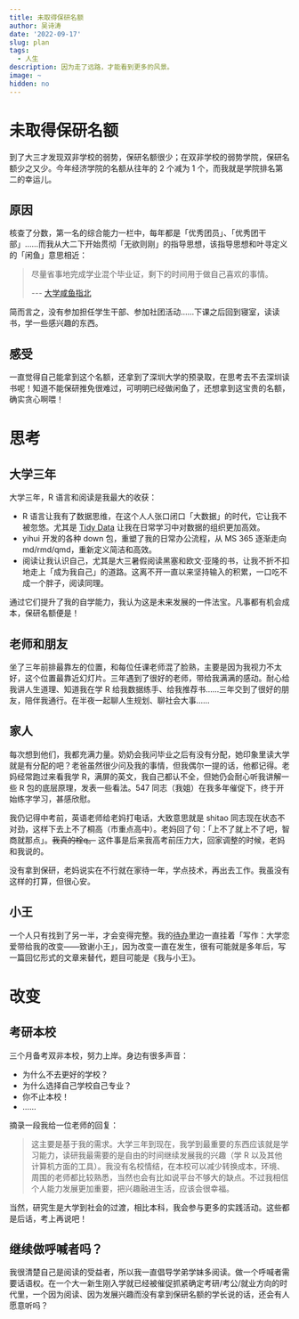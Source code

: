 ```yaml
---
title: 未取得保研名额
author: 吴诗涛
date: '2022-09-17'
slug: plan
tags:
  - 人生
description: 因为走了远路，才能看到更多的风景。
image: ~
hidden: no
---
```


# 未取得保研名额

到了大三才发现双非学校的弱势，保研名额很少；在双非学校的弱势学院，保研名额少之又少。今年经济学院的名额从往年的 2 个减为 1 个，而我就是学院排名第二的幸运儿。

## 原因

核查了分数，第一名的综合能力一栏中，每年都是「优秀团员」、「优秀团干部」……而我从大二下开始贯彻「无欲则刚」的指导思想，该指导思想和叶寻定义的「闲鱼」意思相近：

> 尽量省事地完成学业混个毕业证，剩下的时间用于做自己喜欢的事情。
>
> --- [大学咸鱼指北](https://cyrusyip.org/zh-cn/post/2020/11/28/nobody-in-university/)

简而言之，没有参加担任学生干部、参加社团活动……下课之后回到寝室，读读书，学一些感兴趣的东西。

## 感受

一直觉得自己能拿到这个名额，还拿到了深圳大学的预录取，在思考去不去深圳读书呢！知道不能保研推免很难过，可明明已经做闲鱼了，还想拿到这宝贵的名额，确实贪心啊喂！

# 思考

## 大学三年

大学三年，R 语言和阅读是我最大的收获：

- R 语言让我有了数据思维，在这个人人张口闭口「大数据」的时代，它让我不被忽悠。尤其是 [Tidy Data](https://www.jstatsoft.org/article/view/v059i10/) 让我在日常学习中对数据的组织更加高效。
- yihui 开发的各种 down 包，重塑了我的日常办公流程，从 MS 365 逐渐走向 md/rmd/qmd，重新定义简洁和高效。
- 阅读让我认识自己，尤其是大三暑假阅读黑塞和欧文·亚隆的书，让我不折不扣地走上「成为我自己」的道路。这离不开一直以来坚持输入的积累，一口吃不成一个胖子，阅读同理。

通过它们提升了我的自学能力，我认为这是未来发展的一件法宝。凡事都有机会成本，保研名额便是！

## 老师和朋友

坐了三年前排最靠左的位置，和每位任课老师混了脸熟，主要是因为我视力不太好，这个位置最靠近幻灯片。三年遇到了很好的老师，带给我满满的感动。耐心给我讲人生道理、知道我在学 R 给我数据练手、给我推荐书……三年交到了很好的朋友，陪伴我通行。在半夜一起聊人生规划、聊社会大事……

## 家人

每次想到他们，我都充满力量。奶奶会我问毕业之后有没有分配，她印象里读大学就是有分配的吧？老爸虽然很少问及我的事情，但我偶尔一提的话，他都记得。老妈经常跑过来看我学 R，满屏的英文，我自己都认不全，但她仍会耐心听我讲解一些 R 包的底层原理，发表一些看法。547 同志（我姐）在我多年催促下，终于开始练字学习，甚感欣慰。

我仍记得中考前，英语老师给老妈打电话，大致意思就是 shitao 同志现在状态不对劲，这样下去上不了桐高（市重点高中）。老妈回了句：「上不了就上不了吧，智商就那点」。~~我真的栓q。~~
这件事是后来我高考前压力大，回家调整的时候，老妈和我说的。

没有拿到保研，老妈说实在不行就在家待一年，学点技术，再出去工作。我虽没有这样的打算，但很心安。

## 小王

一个人只有找到了另一半，才会变得完整。我的[待办](https://shitao.netlify.app/todo/)里边一直挂着「写作：大学恋爱带给我的改变——致谢小王」，因为改变一直在发生，很有可能就是多年后，写一篇回忆形式的文章来替代，题目可能是《我与小王》。

# 改变

## 考研本校

三个月备考双非本校，努力上岸。身边有很多声音：

- 为什么不去更好的学校？
- 为什么选择自己学校自己专业？
- 你不止本校！
- ……

摘录一段我给一位老师的回复：

> 这主要是基于我的需求。大学三年到现在，我学到最重要的东西应该就是学习能力，读研我最需要的是自由的时间继续发展我的兴趣（学 R 以及其他计算机方面的工具）。我没有名校情结，在本校可以减少转换成本，环境、周围的老师都比较熟悉，当然也会有比如说平台不够大的缺点。不过我相信个人能力发展更加重要，把兴趣融进生活，应该会很幸福。

当然，研究生是大学到社会的过渡，相比本科，我会参与更多的实践活动。这些都是后话，考上再说吧！

## 继续做呼喊者吗？

我很清楚自己是阅读的受益者，所以我一直倡导学弟学妹多阅读。做一个呼喊者需要话语权。在一个大一新生刚入学就已经被催促抓紧确定考研/考公/就业方向的时代里，一个因为阅读、因为发展兴趣而没有拿到保研名额的学长说的话，还会有人愿意听吗？
